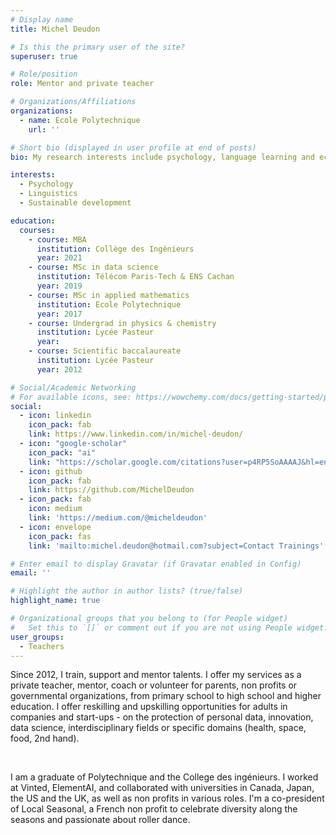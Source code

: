 ```yaml
---
# Display name
title: Michel Deudon

# Is this the primary user of the site?
superuser: true

# Role/position
role: Mentor and private teacher

# Organizations/Affiliations
organizations:
  - name: Ecole Polytechnique
    url: ''

# Short bio (displayed in user profile at end of posts)
bio: My research interests include psychology, language learning and ecology.

interests:
  - Psychology
  - Linguistics
  - Sustainable development

education:
  courses:
    - course: MBA
      institution: Collège des Ingénieurs
      year: 2021
    - course: MSc in data science
      institution: Télécom Paris-Tech & ENS Cachan
      year: 2019
    - course: MSc in applied mathematics
      institution: Ecole Polytechnique
      year: 2017
    - course: Undergrad in physics & chemistry
      institution: Lycée Pasteur
      year:
    - course: Scientific baccalaureate
      institution: Lycée Pasteur
      year: 2012

# Social/Academic Networking
# For available icons, see: https://wowchemy.com/docs/getting-started/page-builder/#icons
social:
  - icon: linkedin
    icon_pack: fab
    link: https://www.linkedin.com/in/michel-deudon/
  - icon: "google-scholar"
    icon_pack: "ai"
    link: "https://scholar.google.com/citations?user=p4RP5SoAAAAJ&hl=en"
  - icon: github
    icon_pack: fab
    link: https://github.com/MichelDeudon
  - icon_pack: fab
    icon: medium
    link: 'https://medium.com/@micheldeudon'
  - icon: envelope
    icon_pack: fas
    link: 'mailto:michel.deudon@hotmail.com?subject=Contact Trainings'

# Enter email to display Gravatar (if Gravatar enabled in Config)
email: ''

# Highlight the author in author lists? (true/false)
highlight_name: true

# Organizational groups that you belong to (for People widget)
#   Set this to `[]` or comment out if you are not using People widget.
user_groups:
  - Teachers
---
```


Since 2012, I train, support and mentor talents. I offer my services as a private teacher, mentor, coach or volunteer for parents, non profits or governmental organizations, from primary school to high school and higher education. I offer reskilling and upskilling opportunities for adults in companies and start-ups - on the protection of personal data, innovation, data science, interdisciplinary fields or specific domains (health, space, food, 2nd hand).

<br>

I am a graduate of Polytechnique and the College des ingénieurs. I worked at Vinted, ElementAI, and collaborated with universities in Canada, Japan, the US and the UK, as well as non profits in various roles. I'm a co-president of Local Seasonal, a French non profit to celebrate diversity along the seasons and passionate about roller dance.